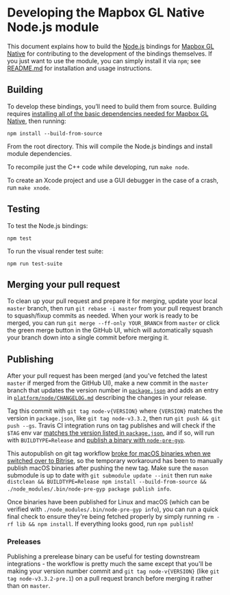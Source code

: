 # Developing the Mapbox GL Native Node.js module

This document explains how to build the [Node.js](https://nodejs.org/) bindings for [Mapbox GL Native](../../README.md) for contributing to the development of the bindings themselves. If you just want to use the module, you can simply install it via `npm`; see [README.md](README.md) for installation and usage instructions.

## Building

To develop these bindings, you’ll need to build them from source. Building requires [installing all of the basic dependencies needed for Mapbox GL Native](../../INSTALL.md), then running:

    npm install --build-from-source

From the root directory. This will compile the Node.js bindings and install module dependencies.

To recompile just the C++ code while developing, run `make node`.

To create an Xcode project and use a GUI debugger in the case of a crash, run `make xnode`.

## Testing

To test the Node.js bindings:

```
npm test
```

To run the visual render test suite:

```
npm run test-suite
```

## Merging your pull request

To clean up your pull request and prepare it for merging, update your local `master` branch, then run `git rebase -i master` from your pull request branch to squash/fixup commits as needed. When your work is ready to be merged, you can run `git merge --ff-only YOUR_BRANCH` from `master` or click the green merge button in the GitHub UI, which will automatically squash your branch down into a single commit before merging it.

## Publishing

After your pull request has been merged (and you've fetched the latest `master` if merged from the GitHub UI), make a new commit in the `master` branch that updates the version number in [`package.json`](../../package.json#L3) and adds an entry in [`platform/node/CHANGELOG.md`](CHANGELOG.md) describing the changes in your release.

Tag this commit with `git tag node-v{VERSION}` where `{VERSION}` matches the version in `package.json`, like `git tag node-v3.3.2`, then run `git push && git push --gs`. Travis CI integration runs on tag publishes and will check if the `$TAG` env var [matches the version listed in `package.json`](https://github.com/mapbox/mapbox-gl-native/blob/94a58691e24cd0760f9a3c2ac1a9322aa7854367/.travis.yml#L62-L64), and if so, will run with `BUILDTYPE=Release` and [publish a binary with `node-pre-gyp`](https://github.com/mapbox/mapbox-gl-native/blob/94a58691e24cd0760f9a3c2ac1a9322aa7854367/platform/node/scripts/after_script.sh#L9-L15).

This autopublish on git tag workflow [broke for macOS binaries when we switched over to Bitrise](https://github.com/mapbox/mapbox-gl-native/issues/4854), so the temporary workaround has been to manually publish macOS binaries after pushing the new tag. Make sure the `mason` submodule is up to date with `git submodule update --init` then run `make distclean && BUILDTYPE=Release npm install --build-from-source && ./node_modules/.bin/node-pre-gyp package publish info`.

Once binaries have been published for Linux and macOS (which can be verified with `./node_modules/.bin/node-pre-gyp info`), you can run a quick final check to ensure they're being fetched properly by simply running `rm -rf lib && npm install`. If everything looks good, run `npm publish`!

### Preleases

Publishing a prerelease binary can be useful for testing downstream integrations - the workflow is pretty much the same except that you'll be making your version number commit and `git tag node-v{VERSION}` (like `git tag node-v3.3.2-pre.1`) on a pull request branch before merging it rather than on `master`.
